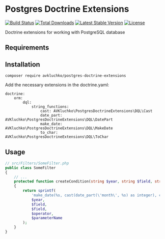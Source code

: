 # Postgres Doctrine Extensions

[![Build Status](https://travis-ci.org/avkluchko/postgres-doctrine-extensions.svg)](https://travis-ci.org/avkluchko/postgres-doctrine-extensions)
[![Total Downloads](https://poser.pugx.org/avkluchko/postgres-doctrine-extensions/downloads)](//packagist.org/packages/avkluchko/postgres-doctrine-extensions)
[![Latest Stable Version](https://poser.pugx.org/avkluchko/postgres-doctrine-extensions/v)](//packagist.org/packages/avkluchko/postgres-doctrine-extensions)
[![License](https://poser.pugx.org/avkluchko/postgres-doctrine-extensions/license)](//packagist.org/packages/avkluchko/postgres-doctrine-extensions)

Doctrine extensions for working with PostgreSQL database

## Requirements

## Installation

```console
composer require avkluchko/postgres-doctrine-extensions
```

Add the necessary extensions in the doctrine.yaml:

```xaml
doctrine:
    orm:
        dql:
            string_functions:
                cast: AVKluchko\PostgresDoctrineExtensions\DQL\Cast
                date_part: AVKluchko\PostgresDoctrineExtensions\DQL\DatePart
                make_date: AVKluchko\PostgresDoctrineExtensions\DQL\MakeDate
                to_char: AVKluchko\PostgresDoctrineExtensions\DQL\ToChar
```

## Usage

```php
// src/Filters/SomeFilter.php
public class SomeFilter
{
    // ...
    protected function createCondition(string $year, string $field, string $operator, string $parameterName): string
    {
        return sprintf(
            'make_date(%s, cast(date_part(\'month\', %s) as integer), cast(date_part(\'day\', %s) as integer)) %s :%s',
            $year,
            $field,
            $field,
            $operator,
            $parameterName
        );
    }
}
```
